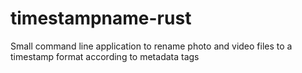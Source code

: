 # timestampname-rust
Small command line application to rename photo and video files to a timestamp format according to metadata tags
